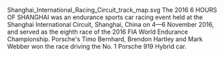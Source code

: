 Shanghai_International_Racing_Circuit_track_map.svg The 2016 6 HOURS OF SHANGHAI was an endurance sports car racing event held at the Shanghai International Circuit, Shanghai, China on 4—6 November 2016, and served as the eighth race of the 2016 FIA World Endurance Championship. Porsche's Timo Bernhard, Brendon Hartley and Mark Webber won the race driving the No. 1 Porsche 919 Hybrid car.
